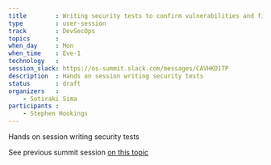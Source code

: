 ```yaml
---
title        : Writing security tests to confirm vulnerabilities and fixes
type         : user-session
track        : DevSecOps
topics       :
when_day     : Mon
when_time    : Eve-1
technology   :
session_slack: https://os-summit.slack.com/messages/CAVHKD1TP
description  : Hands on session writing security tests
status       : draft
organizers   :
    - Sotiraki Sima
participants :
    - Stephen Hookings
---
```


Hands on session writing security tests

See previous summit session [on this topic](https://owaspsummit.org/Working-Sessions/DevSecOps/Writing-Security-Tests.html)
